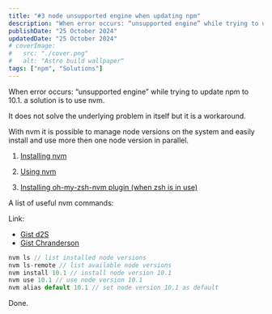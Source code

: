 ```yaml
---
title: "#3 node unsupported engine when updating npm"
description: "When error occurs: “unsupported engine” while trying to update npm to 10.1. a solution is to use nvm"
publishDate: "25 October 2024"
updatedDate: "25 October 2024"
# coverImage:
#   src: "./cover.png"
#   alt: "Astro build wallpaper"
tags: ["npm", "Solutions"]
---
```


When error occurs: “unsupported engine” while trying to update npm to 10.1. a solution is to use nvm.

It does not solve the underlying problem in itself but it is a workaround.

With nvm it is possible to manage node versions on the system and easily install and use more then one node version in parallel.

1. [Installing nvm](https://github.com/nvm-sh/nvm/tree/master#installing-and-updating)

2. [Using nvm](https://github.com/nvm-sh/nvm/tree/master#usage)

3. [Installing oh-my-zsh-nvm plugin (when zsh is in use)](https://github.com/ohmyzsh/ohmyzsh/tree/master/plugins/nvm)

A list of useful nvm commands:

Link: 
- [Gist d2S](https://gist.github.com/d2s/372b5943bce17b964a79)
- [Gist Chranderson](https://gist.github.com/chranderson/b0a02781c232f170db634b40c97ff455)

```js
nvm ls // list installed node versions
nvm ls-remote // list available node versions
nvm install 10.1 // install node version 10.1
nvm use 10.1 // use node version 10.1
nvm alias default 10.1 // set node version 10.1 as default
```

Done.